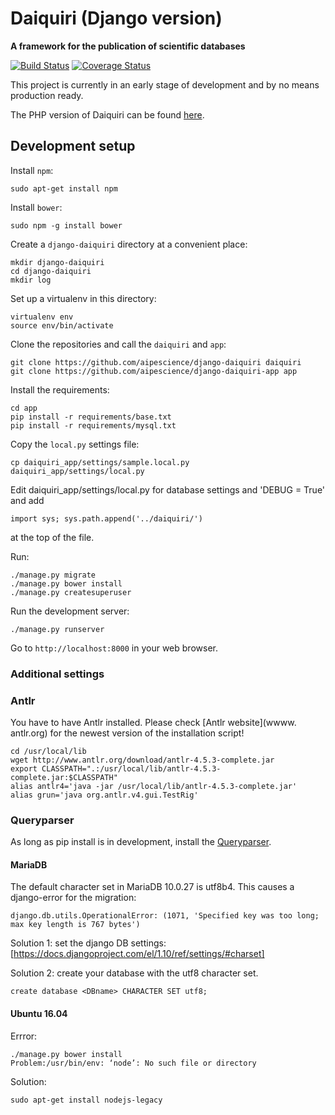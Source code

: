 Daiquiri (Django version)
=========================

**A framework for the publication of scientific databases**

[![Build Status](https://travis-ci.org/aipescience/django-daiquiri.svg?branch=master)](https://travis-ci.org/aipescience/django-daiquiri)
[![Coverage Status](https://coveralls.io/repos/github/aipescience/django-daiquiri/badge.svg?branch=master)](https://coveralls.io/github/aipescience/django-daiquiri?branch=master)

This project is currently in an early stage of development and by no means production ready.

The PHP version of Daiquiri can be found [here](https://github.com/aipescience/daiquiri).

Development setup
-----------------

Install `npm`:

```
sudo apt-get install npm
```

Install `bower`:

```
sudo npm -g install bower
```

Create a `django-daiquiri` directory at a convenient place:

```
mkdir django-daiquiri
cd django-daiquiri
mkdir log
```

Set up a virtualenv in this directory:

```
virtualenv env
source env/bin/activate
```

Clone the repositories and call the `daiquiri` and `app`:

```
git clone https://github.com/aipescience/django-daiquiri daiquiri
git clone https://github.com/aipescience/django-daiquiri-app app
```

Install the requirements:

```
cd app
pip install -r requirements/base.txt
pip install -r requirements/mysql.txt
```

Copy the `local.py` settings file:

```
cp daiquiri_app/settings/sample.local.py daiquiri_app/settings/local.py
```

Edit daiquiri_app/settings/local.py for database settings and 'DEBUG = True' and add

```
import sys; sys.path.append('../daiquiri/')
```

at the top of the file.

Run:

```
./manage.py migrate
./manage.py bower install
./manage.py createsuperuser
```

Run the development server:

```
./manage.py runserver
```

Go to `http://localhost:8000` in your web browser.

### Additional settings 

### Antlr
You have to have Antlr installed. Please check [Antlr website](wwww. antlr.org) for the newest version of the installation script! 

```
cd /usr/local/lib
wget http://www.antlr.org/download/antlr-4.5.3-complete.jar
export CLASSPATH=".:/usr/local/lib/antlr-4.5.3-complete.jar:$CLASSPATH"
alias antlr4='java -jar /usr/local/lib/antlr-4.5.3-complete.jar'
alias grun='java org.antlr.v4.gui.TestRig'
```

### Queryparser
As long as pip install is in development, install the [Queryparser](https://github.com/aipescience/queryparse). 


#### MariaDB

The default character set in MariaDB 10.0.27 is utf8b4. This causes a django-error for the migration:

```
django.db.utils.OperationalError: (1071, 'Specified key was too long; max key length is 767 bytes')
```
Solution 1: set the django DB settings: [https://docs.djangoproject.com/el/1.10/ref/settings/#charset]


Solution 2: create your database with the utf8 character set.
```
create database <DBname> CHARACTER SET utf8;
```

#### Ubuntu 16.04
Errror:
```
./manage.py bower install
Problem:/usr/bin/env: ‘node’: No such file or directory
```
Solution:
```
sudo apt-get install nodejs-legacy
```

